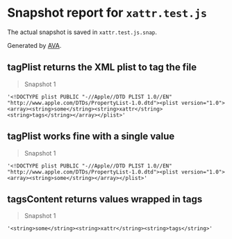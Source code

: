 # Snapshot report for `xattr.test.js`

The actual snapshot is saved in `xattr.test.js.snap`.

Generated by [AVA](https://ava.li).

## tagPlist returns the XML plist to tag the file

> Snapshot 1

    '<!DOCTYPE plist PUBLIC "-//Apple//DTD PLIST 1.0//EN" "http://www.apple.com/DTDs/PropertyList-1.0.dtd"><plist version="1.0"><array><string>some</string><string>xattr</string><string>tags</string></array></plist>'

## tagPlist works fine with a single value

> Snapshot 1

    '<!DOCTYPE plist PUBLIC "-//Apple//DTD PLIST 1.0//EN" "http://www.apple.com/DTDs/PropertyList-1.0.dtd"><plist version="1.0"><array><string>some</string></array></plist>'

## tagsContent returns values wrapped in <string> tags

> Snapshot 1

    '<string>some</string><string>xattr</string><string>tags</string>'
